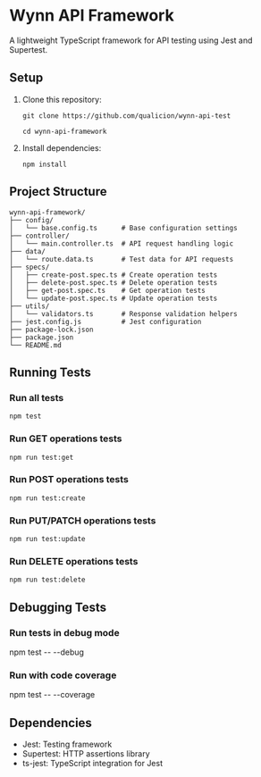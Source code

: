 # Wynn API Framework

A lightweight TypeScript framework for API testing using Jest and Supertest.


## Setup

1. Clone this repository:
   ```
   git clone https://github.com/qualicion/wynn-api-test
   
   cd wynn-api-framework
   ```

2. Install dependencies:
   ```
   npm install
   ```


## Project Structure
```
wynn-api-framework/
├── config/
│   └── base.config.ts      # Base configuration settings
├── controller/
│   └── main.controller.ts  # API request handling logic
├── data/
│   └── route.data.ts       # Test data for API requests
├── specs/
│   ├── create-post.spec.ts # Create operation tests
│   ├── delete-post.spec.ts # Delete operation tests
│   ├── get-post.spec.ts    # Get operation tests
│   └── update-post.spec.ts # Update operation tests
├── utils/
│   └── validators.ts       # Response validation helpers
├── jest.config.js          # Jest configuration
├── package-lock.json
├── package.json
└── README.md
```

## Running Tests

### Run all tests

```
npm test
```

### Run GET operations tests

```
npm run test:get
```

### Run POST operations tests

```
npm run test:create
```

### Run PUT/PATCH operations tests

```
npm run test:update
```

### Run DELETE operations tests

```
npm run test:delete
```

## Debugging Tests

### Run tests in debug mode
npm test -- --debug

### Run with code coverage
npm test -- --coverage


## Dependencies

- Jest: Testing framework
- Supertest: HTTP assertions library
- ts-jest: TypeScript integration for Jest
